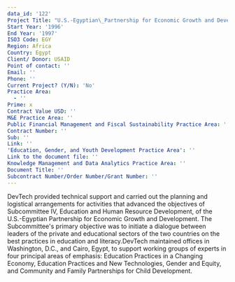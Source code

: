 ```yaml
---
data_id: '122'
Project Title: "U.S.-Egyptian\_Partnership for Economic Growth and Development: Human Resource Development Project"
Start Year: '1996'
End Year: '1997'
ISO3 Code: EGY
Region: Africa
Country: Egypt
Client/ Donor: USAID
Point of contact: ''
Email: ''
Phone: ''
Current Project? (Y/N): 'No'
Practice Area:
  - ''
Prime: x
Contract Value USD: ''
M&E Practice Area: ''
Public Financial Management and Fiscal Sustainability Practice Area: ''
Contract Number: ''
Sub: ''
Link: ''
'Education, Gender, and Youth Development Practice Area': ''
Link to the document file: ''
Knowledge Management and Data Analytics Practice Area: ''
Document Title: ''
Subcontract Number/Order Number/Grant Number: ''
---
```

DevTech provided technical support and carried out the planning and logistical arrangements for activities that advanced the objectives of Subcommittee IV, Education and Human Resource Development, of the U.S.-Egyptian Partnership for Economic Growth and Development. The Subcommittee's primary objective was to initiate a dialogue between leaders of the private and educational sectors of the two countries on the best practices in education and literacy.DevTech maintained offices in Washington, D.C., and Cairo, Egypt, to support working groups of experts in four principal areas of emphasis: Education Practices in a Changing Economy, Education Practices and New Technologies, Gender and Equity, and Community and Family Partnerships for Child Development.